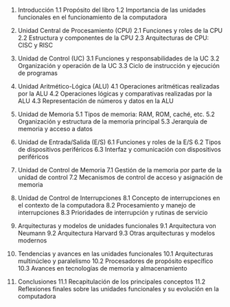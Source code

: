 1. Introducción
   1.1 Propósito del libro
   1.2 Importancia de las unidades funcionales en el funcionamiento de la computadora

2. Unidad Central de Procesamiento (CPU)
   2.1 Funciones y roles de la CPU
   2.2 Estructura y componentes de la CPU
   2.3 Arquitecturas de CPU: CISC y RISC

3. Unidad de Control (UC)
   3.1 Funciones y responsabilidades de la UC
   3.2 Organización y operación de la UC
   3.3 Ciclo de instrucción y ejecución de programas

4. Unidad Aritmético-Lógica (ALU)
   4.1 Operaciones aritméticas realizadas por la ALU
   4.2 Operaciones lógicas y comparativas realizadas por la ALU
   4.3 Representación de números y datos en la ALU

5. Unidad de Memoria
   5.1 Tipos de memoria: RAM, ROM, caché, etc.
   5.2 Organización y estructura de la memoria principal
   5.3 Jerarquía de memoria y acceso a datos

6. Unidad de Entrada/Salida (E/S)
   6.1 Funciones y roles de la E/S
   6.2 Tipos de dispositivos periféricos
   6.3 Interfaz y comunicación con dispositivos periféricos

7. Unidad de Control de Memoria
   7.1 Gestión de la memoria por parte de la unidad de control
   7.2 Mecanismos de control de acceso y asignación de memoria

8. Unidad de Control de Interrupciones
   8.1 Concepto de interrupciones en el contexto de la computadora
   8.2 Procesamiento y manejo de interrupciones
   8.3 Prioridades de interrupción y rutinas de servicio

9. Arquitecturas y modelos de unidades funcionales
   9.1 Arquitectura von Neumann
   9.2 Arquitectura Harvard
   9.3 Otras arquitecturas y modelos modernos

10. Tendencias y avances en las unidades funcionales
    10.1 Arquitecturas multinúcleo y paralelismo
    10.2 Procesadores de propósito específico
    10.3 Avances en tecnologías de memoria y almacenamiento

11. Conclusiones
    11.1 Recapitulación de los principales conceptos
    11.2 Reflexiones finales sobre las unidades funcionales y su evolución en la computadora
